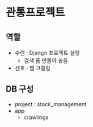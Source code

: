 # 관통프로젝트

## 역할

- 수린 : Django 프로젝트 설정
    - 검색 폼 만들어 놓음.
- 선호 : 웹 크롤링

## DB 구성

- project : stock_management
- app
    - crawlings


